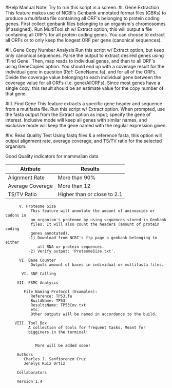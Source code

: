 #Help Manual
Note: Try to run this script in a screen.
#I. Gene Extraction
This feature makes use of NCBI's Genbank annotated format files (GBKs) to produce a multifasta file containing all ORF's belonging to protein coding genes. First collect genbank files belonging to an organism's chromosomes (if assigned). Run MultiTool.sh w/ Extract option; this will output a file containing all ORF's for all protein coding genes. You can choose to extract all ORFs or to only keep the longest ORF per gene (canonical sequences).

#II. Gene Copy Number Analysis
Run this script w/ Extract option, but keep only canonical sequences. Parse the output to extract desired genes using 'Find Gene'. Then, map reads to individual genes, and then to all ORF's using GeneCopies option. You should end up with a coverage result for the individual gene in question (Ref: GeneName.fa), and for all of the ORFs. Divide the coverage value belonging to each individual gene between the coverage value for all ORFs (i.e. gene/AllORFs). Since most genes have a single copy, this result should be an estimate value for the copy number of that gene.

#III. Find Gene
This feature extracts a specific gene header and sequence from a mutifasta file. Run this script w/ Extract option. When prompted, use the fasta output from the Extract option as input; specify the gene of interest. Inclusive mode will keep all genes with similar names, and exclusive mode will keep the gene named with the regular expression given.

#IV. Read Quality Test
Using fastq files & a reference fasta, this option will output alignment rate, average coverage, and TS/TV ratio for the selected organism.

Good Quality indicators for mammalian data

Atribute | Results
------------ | -------------
Alignment Rate | More than 90%
Average Coverage| More than 12
TS/TV Ratio | Higher than or close to 2.1


            
          V. Proteome Size
               This feature will annotate the amount of aminoacids or codons in 
               an organism's proteome by using sequences stored in Genbank
               files. It will also count the headers (amount of protein coding
               genes annotated).
              -1) Download from NCBI's ftp page a genbank belonging to either 
                  all RNA or protein sequences. 
              -2) Verify output: 'ProteomeSize.txt'.

          VI. Base Counter
               Outputs amount of bases in individual or multifasta files.

           VI. SNP Calling

         VII. PSMC Analysis

            File Naming Protocol (Examples):
               Reference: TP53.fa
               BuildName: TP53
               ResultsName: TP53Cov.txt
               etc.
               Other outputs will be named in accordance to the build.

        VIII. Tool Box
              A collection of tools for frequent tasks. Meant for
              bigginers in the terminal!
          

                 More will be added soon!
            
         Authors 
            Charles J. Sanfiorenzo Cruz 
            Jenelys Ruiz Ortiz

         Collaborators

         Version 1.4
